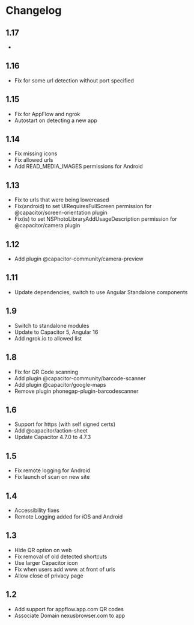 # Changelog
## 1.17

- 

## 1.16

- Fix for some url detection without port specified

## 1.15
- Fix for AppFlow and ngrok
- Autostart on detecting a new app

## 1.14
- Fix missing icons
- Fix allowed urls
- Add READ_MEDIA_IMAGES permissions for Android

## 1.13
- Fix to urls that were being lowercased
- Fix(android) to set UIRequiresFullScreen permission for @capacitor/screen-orientation plugin 
- Fix(is) to set NSPhotoLibraryAddUsageDescription permission for @capacitor/camera plugin

## 1.12
- Add plugin @capacitor-community/camera-preview

## 1.11
- Update dependencies, switch to use Angular Standalone components

## 1.9
 - Switch to standalone modules
 - Update to Capacitor 5, Angular 16
 - Add ngrok.io to allowed list
 
## 1.8
 - Fix for QR Code scanning
 - Add plugin @capacitor-community/barcode-scanner
 - Add plugin @capacitor/google-maps
 - Remove plugin phonegap-plugin-barcodescanner

## 1.6

- Support for https (with self signed certs)
- Add @capacitor/action-sheet
- Update Capacitor 4.7.0 to 4.7.3

## 1.5

- Fix remote logging for Android
- Fix launch of scan on new site

## 1.4
- Accessibility fixes
- Remote Logging added for iOS and Android

## 1.3
- Hide QR option on web
- Fix removal of old detected shortcuts
- Use larger Capacitor icon
- Fix when users add www. at front of urls
- Allow close of privacy page

## 1.2
- Add support for appflow.app.com QR codes
- Associate Domain nexusbrowser.com to app
